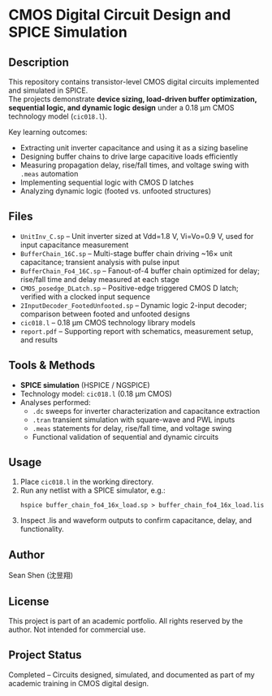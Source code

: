 # CMOS Digital Circuit Design and SPICE Simulation

## Description
This repository contains transistor-level CMOS digital circuits implemented and simulated in SPICE.  
The projects demonstrate **device sizing, load-driven buffer optimization, sequential logic, and dynamic logic design** under a 0.18 μm CMOS technology model (`cic018.l`).

Key learning outcomes:
- Extracting unit inverter capacitance and using it as a sizing baseline  
- Designing buffer chains to drive large capacitive loads efficiently  
- Measuring propagation delay, rise/fall times, and voltage swing with `.meas` automation  
- Implementing sequential logic with CMOS D latches  
- Analyzing dynamic logic (footed vs. unfooted structures)  

## Files
- `UnitInv_C.sp` – Unit inverter sized at Vdd=1.8 V, Vi=Vo=0.9 V, used for input capacitance measurement  
- `BufferChain_16C.sp` – Multi-stage buffer chain driving ~16× unit capacitance; transient analysis with pulse input  
- `BufferChain_Fo4_16C.sp` – Fanout-of-4 buffer chain optimized for delay; rise/fall time and delay measured at each stage  
- `CMOS_posedge_DLatch.sp` – Positive-edge triggered CMOS D latch; verified with a clocked input sequence  
- `2InputDecoder_FootedUnfooted.sp` – Dynamic logic 2-input decoder; comparison between footed and unfooted designs  
- `cic018.l` – 0.18 μm CMOS technology library models  
- `report.pdf` – Supporting report with schematics, measurement setup, and results

## Tools & Methods
- **SPICE simulation** (HSPICE / NGSPICE)  
- Technology model: `cic018.l` (0.18 μm CMOS)  
- Analyses performed:
  - `.dc` sweeps for inverter characterization and capacitance extraction  
  - `.tran` transient simulation with square-wave and PWL inputs  
  - `.meas` statements for delay, rise/fall time, and voltage swing  
  - Functional validation of sequential and dynamic circuits  

## Usage
1. Place `cic018.l` in the working directory.  
2. Run any netlist with a SPICE simulator, e.g.:  
   ```
   hspice buffer_chain_fo4_16x_load.sp > buffer_chain_fo4_16x_load.lis
   ```
3. Inspect .lis and waveform outputs to confirm capacitance, delay, and functionality.

## Author
Sean Shen (沈昱翔)

## License
This project is part of an academic portfolio. All rights reserved by the author.
Not intended for commercial use.

## Project Status
Completed – Circuits designed, simulated, and documented as part of my academic training in CMOS digital design.
